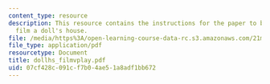 ```yaml
---
content_type: resource
description: This resource contains the instructions for the paper to be done on the
  film a doll's house.
file: /media/https%3A/open-learning-course-data-rc.s3.amazonaws.com/21m-710-script-analysis-fall-2005/07cf428c091cf7b04ae51a8adf1bb672_dollhs_filmvplay.pdf
file_type: application/pdf
resourcetype: Document
title: dollhs_filmvplay.pdf
uid: 07cf428c-091c-f7b0-4ae5-1a8adf1bb672
---
```

